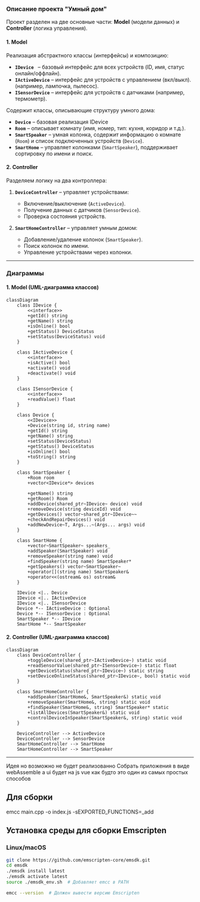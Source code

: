 ### Описание проекта "Умный дом"

Проект разделен на две основные части: **Model** (модели данных) и **Controller** (логика управления).  

#### **1. Model**  

Реализация абстрактного классы (интерфейсы) и композицию:

- **`IDevice `** – базовый интерфейс для всех устройств (ID, имя, статус онлайн/оффлайн).  
- **`IActiveDevice`** – интерфейс для устройств с управлением (вкл/выкл). (например, лампочка, пылесос).  
- **`ISensorDevice`** – интерфейс для устройств с датчиками (например, термометр).  

Содержит классы, описывающие структуру умного дома:  

- **`Device`** – базовая реализация IDevice  
- **`Room`** – описывает комнату (имя, номер, тип: кухня, коридор и т.д.).  
- **`SmartSpeaker`** – умная колонка, содержит информацию о комнате (`Room`) и список подключенных устройств (`Device`).  
- **`SmartHome`** – управляет колонками (`SmartSpeaker`), поддерживает сортировку по имени и поиск.  

#### **2. Controller**  
Разделяем логику на два контроллера:  

1. **`DeviceController`** – управляет устройствами:  
   - Включение/выключение (`ActiveDevice`).  
   - Получение данных с датчиков (`SensorDevice`).  
   - Проверка состояния устройств.  

2. **`SmartHomeController`** – управляет умным домом:  
   - Добавление/удаление колонок (`SmartSpeaker`).  
   - Поиск колонок по имени.  
   - Управление устройствами через колонки.  

---

### **Диаграммы**  

#### **1. Model (UML-диаграмма классов)**  

```mermaid
classDiagram
    class IDevice {
        <<interface>>
        +getId() string
        +getName() string
        +isOnline() bool
        +getStatus() DeviceStatus
        +setStatus(DeviceStatus) void
    }

    class IActiveDevice {
        <<interface>>
        +isActive() bool
        +activate() void
        +deactivate() void
    }

    class ISensorDevice {
        <<interface>>
        +readValue() float
    }

    class Device {
        <<IDevice>>
        +Device(string id, string name)
        +getId() string
        +getName() string
        +setStatus(DeviceStatus)
        +getStatus() DeviceStatus
        +isOnline() bool
        +toString() string
    }

    class SmartSpeaker {
        +Room room
        +vector<IDevice*> devices

        +getName() string
        +getRoom() Room
        +addDevice(shared_ptr~IDevice~ device) void
        +removeDevice(string deviceId) void
        +getDevices() vector~shared_ptr~IDevice~~
        +checkAndRepairDevices() void
        +addNewDevice~T, Args...~(Args... args) void
    }

    class SmartHome {
        +vector~SmartSpeaker~ speakers_
        +addSpeaker(SmartSpeaker) void
        +removeSpeaker(string name) void
        +findSpeaker(string name) SmartSpeaker*
        +getSpeakers() vector~SmartSpeaker~
        +operator[](string name) SmartSpeaker&
        +operator<<(ostream& os) ostream&
    }

    IDevice <|.. Device
    IDevice <|.. IActiveDevice
    IDevice <|.. ISensorDevice
    Device *-- IActiveDevice : Optional
    Device *-- ISensorDevice : Optional
    SmartSpeaker *-- IDevice
    SmartHome *-- SmartSpeaker
```

#### **2. Controller (UML-диаграмма классов)**  

```mermaid
classDiagram
    class DeviceController {
        +toggleDevice(shared_ptr~IActiveDevice~) static void
        +readSensorValue(shared_ptr~ISensorDevice~) static float
        +getDeviceStatus(shared_ptr~IDevice~) static string
        +setDeviceOnlineStatus(shared_ptr~IDevice~, bool) static void
    }

    class SmartHomeController {
        +addSpeaker(SmartHome&, SmartSpeaker&) static void
        +removeSpeaker(SmartHome&, string) static void
        +findSpeaker(SmartHome&, string) SmartSpeaker* static
        +listAllDevices(SmartSpeaker&) static void
        +controlDeviceInSpeaker(SmartSpeaker&, string) static void
    }

    DeviceController --> ActiveDevice
    DeviceController --> SensorDevice
    SmartHomeController --> SmartHome
    SmartHomeController --> SmartSpeaker
```

---

Идея но возможно не будет реализованно 
Собрать приложения в виде webAssemble а ui будет на js vue как будто это один из самых простых способов 

## Для сборки 

emcc main.cpp -o index.js -sEXPORTED_FUNCTIONS=_add 

## Установка среды для сборки **Emscripten**  
### **Linux/macOS**  
```bash
git clone https://github.com/emscripten-core/emsdk.git
cd emsdk
./emsdk install latest
./emsdk activate latest
source ./emsdk_env.sh  # Добавляет emcc в PATH
```

```bash
emcc --version  # Должен вывести версию Emscripten
```



